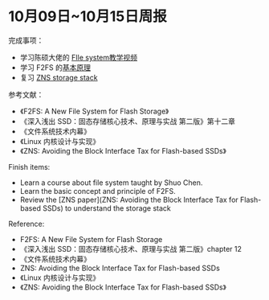 # 10月09日~10月15日周报

完成事项：

- 学习陈硕大佬的 [FIle system教学视频](https://www.bilibili.com/video/BV1jM411W7jV/?spm_id_from=333.999.0.0)
- 学习 F2FS 的[基本原理](https://www.bilibili.com/video/BV1jM411W7jV/?spm_id_from=333.999.0.0)
- 复习 [ZNS storage stack](https://zhuanlan.zhihu.com/p/425123214)

参考文献：

- 《F2FS: A New File System for Flash Storage》
- 《深入浅出 SSD：固态存储核心技术、原理与实战 第二版》第十二章
- 《文件系统技术内幕》
- 《Linux 内核设计与实现》
- 《ZNS: Avoiding the Block Interface Tax for Flash-based SSDs》

Finish items:

- Learn a course about file system taught by Shuo Chen.
- Learn the basic concept and principle of F2FS.
- Review the [ZNS paper](ZNS: Avoiding the Block Interface Tax for Flash-based SSDs) to understand the storage stack

Reference:

- F2FS: A New File System for Flash Storage
- 《深入浅出 SSD：固态存储核心技术、原理与实战 第二版》chapter 12
- 《文件系统技术内幕》
- ZNS: Avoiding the Block Interface Tax for Flash-based SSDs
- 《Linux 内核设计与实现》
- 《ZNS: Avoiding the Block Interface Tax for Flash-based SSDs》
